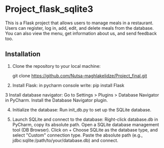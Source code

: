 # Project_flask_sqlite3

This is a Flask project that allows users to manage meals in a restaurant. Users can register, log in, add, edit, and delete meals from the database. You can also view the menu, get information about us, and send feedback too.

## Installation

1. Clone the repository to your local machine:
   
   git clone https://github.com/Nutsa-maghlakelidze/Project_final.git

2. Install Flask:
in pycharm console write: pip install Flask

3 Install database navigator:
Go to Settings > Plugins > Database Navigator in PyCharm.
Install the Database Navigator plugin.

4. Initialize the database:
Run init_db.py to set up the SQLite database.

5. Launch SQLite and connect to the database:
Right-click database.db in PyCharm, copy its absolute path.
Open a SQLite database management tool (DB Browser).
Click on + 
Choose SQLite as the database type, and select "Custom" connection type.
Paste the absolute path (e.g., jdbc:sqlite:/path/to/your/database.db) and connect.



